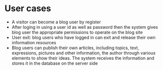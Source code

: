# User cases
- A visitor can become a blog user by register
- After loging in using a user id as well as password then the system gives blog user the appropriate permissions to operate on the blog site
- User exit: blog users who have logged in can exit and release their own information resources
- Blog users can publish their own articles, including topics, text, expressions, pictures and other information, the author through various elements to show their ideas. The system receives the information and stores it in the database on the server side

